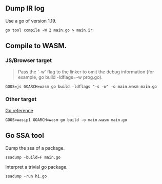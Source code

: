 ## Dump IR log
Use a go of version 1.19.
```shell
go tool compile -W 2 main.go > main.ir 
```

## Compile to WASM.

### JS/Browser target

>Pass the '-w' flag to the linker to omit the debug information (for example, go build -ldflags=-w prog.go).

```shell
GOOS=js GOARCH=wasm go build -ldflags "-s -w" -o main.wasm main.go
```

### Other target
[Go reference](https://go.dev/blog/wasi)

```shell
GOOS=wasip1 GOARCH=wasm go build -o main.wasm main.go
```

## Go SSA tool
Dump the ssa of a package.

```shell
ssadump -build=F main.go
```

Interpret a trivial go package.

```shell
ssadump -run hi.go
```
